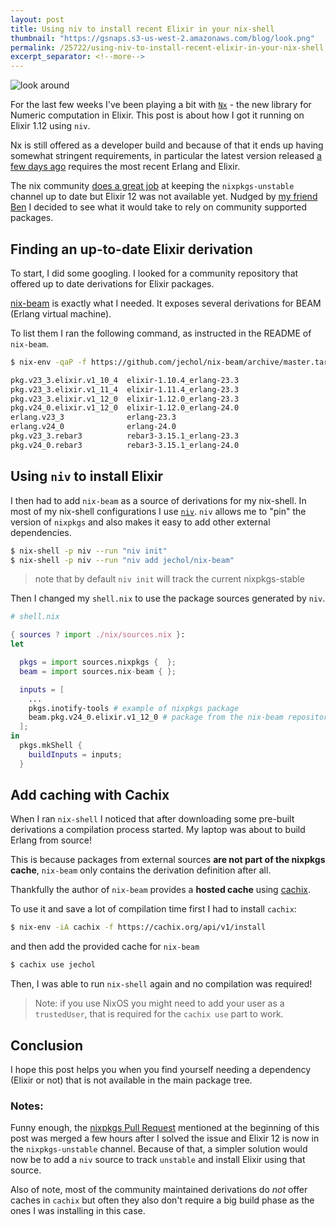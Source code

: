 ```yaml
---
layout: post
title: Using niv to install recent Elixir in your nix-shell
thumbnail: "https://gsnaps.s3-us-west-2.amazonaws.com/blog/look.png"
permalink: /25722/using-niv-to-install-recent-elixir-in-your-nix-shell
excerpt_separator: <!--more-->
---
```

![look around](https://gsnaps.s3-us-west-2.amazonaws.com/blog/look.png)



For the last few weeks I've been playing a bit with [`Nx`](https://github.com/elixir-nx/nx) - the new library for Numeric computation in Elixir.
This post is about how I got it running on Elixir 1.12 using `niv`.
<!--more-->

Nx is still offered as a developer build and because of that it ends up having somewhat stringent requirements, in particular the latest version released [a few days ago](https://github.com/elixir-nx/nx/commit/c1e15082e8cb31bfacee3f42e9fc44096e301b46) requires the most recent Erlang and Elixir.


The nix community [does a great job](https://github.com/NixOS/nixpkgs/pull/123774) at keeping the `nixpkgs-unstable` channel up to date but Elixir 12 was not available yet.
Nudged by [my friend Ben](https://twitter.com/benjamintmoss) I decided to see what it would take to rely on community supported packages.

## Finding an up-to-date Elixir derivation

To start, I did some googling.  I looked for a community repository that offered up to date derivations for Elixir packages.

[nix-beam](https://github.com/trevorite/nix-beam) is exactly what I needed. It exposes several derivations for BEAM (Erlang virtual machine). 

To list them I ran the following command, as instructed in the README of `nix-beam`.

```bash
$ nix-env -qaP -f https://github.com/jechol/nix-beam/archive/master.tar.gz

pkg.v23_3.elixir.v1_10_4  elixir-1.10.4_erlang-23.3
pkg.v23_3.elixir.v1_11_4  elixir-1.11.4_erlang-23.3
pkg.v23_3.elixir.v1_12_0  elixir-1.12.0_erlang-23.3
pkg.v24_0.elixir.v1_12_0  elixir-1.12.0_erlang-24.0
erlang.v23_3              erlang-23.3
erlang.v24_0              erlang-24.0
pkg.v23_3.rebar3          rebar3-3.15.1_erlang-23.3
pkg.v24_0.rebar3          rebar3-3.15.1_erlang-24.0
```

## Using `niv` to install Elixir
I then had to add `nix-beam` as a source of derivations for my nix-shell. 
In most of my nix-shell configurations I use [`niv`](https://github.com/nmattia/niv).
`niv` allows me to "pin" the version of `nixpkgs` and also makes it easy to add other external dependencies.

```bash
$ nix-shell -p niv --run "niv init"
$ nix-shell -p niv --run "niv add jechol/nix-beam"
```

> note that by default `niv init` will track the current nixpkgs-stable

Then I changed my `shell.nix` to use the package sources generated by `niv`.

```nix
# shell.nix

{ sources ? import ./nix/sources.nix }:
let

  pkgs = import sources.nixpkgs {  };
  beam = import sources.nix-beam { };

  inputs = [
  	...
  	pkgs.inotify-tools # example of nixpkgs package
    beam.pkg.v24_0.elixir.v1_12_0 # package from the nix-beam repository
  ];
in 
  pkgs.mkShell {
    buildInputs = inputs;
  }
```

## Add caching with Cachix
When I ran `nix-shell` I noticed that after downloading some pre-built derivations a compilation process started. My laptop was about to build Erlang from source!

This is because packages from external sources **are not part of the nixpkgs cache**, `nix-beam` only contains the derivation definition after all.

Thankfully the author of `nix-beam` provides a **hosted cache** using [cachix](https://cachix.org/).

To use it and save a lot of compilation time first I had to install `cachix`:

```bash
$ nix-env -iA cachix -f https://cachix.org/api/v1/install
```

and then add the provided cache for `nix-beam`

```bash
$ cachix use jechol
```

Then, I was able to run `nix-shell` again and  no compilation was required!

> Note: if you use NixOS you might need to add your user as a `trustedUser`, that is required for the `cachix use` part to work.

## Conclusion
I hope this post helps you when you find yourself needing a dependency (Elixir or not) that is not available in the main package tree.

### Notes:
Funny enough, the [nixpkgs Pull Request](https://github.com/NixOS/nixpkgs/pull/123774) mentioned at the beginning of this post was merged a few hours after I solved the issue and Elixir 12 is now in the `nixpkgs-unstable` channel. 
Because of that, a simpler solution would now be to add a `niv` source to track `unstable` and install Elixir using that source.


Also of note, most of the community maintained derivations do *not* offer caches in `cachix` but often they also don't require a big build phase as the ones I was installing in this case.

